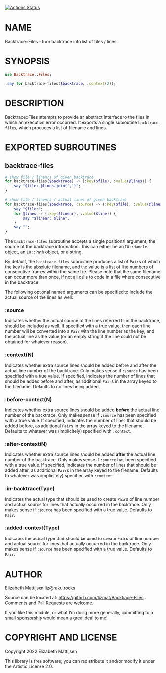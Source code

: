 [![Actions Status](https://github.com/lizmat/Backtrace-Files/actions/workflows/test.yml/badge.svg)](https://github.com/lizmat/Backtrace-Files/actions)

NAME
====

Backtrace::Files - turn backtrace into list of files / lines

SYNOPSIS
========

```raku
use Backtrace::Files;

.say for backtrace-files($backtrace, :context(2));
```

DESCRIPTION
===========

Backtrace::Files attempts to provide an abstract interface to the files in which an execution error occurred. It exports a single subroutine `backtrace-files`, which produces a list of filename and lines.

EXPORTED SUBROUTINES
====================

backtrace-files
---------------

```raku
# show file / linenrs of given backtrace
for backtrace-files($backtrace) -> (:key($file), :value(@lines)) {
    say "$file: @lines.join(',')";
}

# show file / linenrs / actual lines of given backtrace
for backtrace-files($backtrace, :source) -> (:key($file), :value(@lines)) {
    say "$file:";
    for @lines -> (:key($linenr), :value($line)) {
        say "$linenr: $line";
    }
    say "";
}
```

The `backtrace-files` subroutine accepts a single positional argument, the source of the backtrace information. This can either be an `IO::Handle` object, an `IO::Path` object, or a string.

By default, the `backtrace-files` subroutine produces a list of `Pair`s of which the key is the absolute filename, and the value is a list of line numbers of consecutive frames within the same file. Please note that the same filename can occur more than once, if not all calls to code in a file where consecutive in the backtrace.

The following optional named arguments can be specified to include the actual source of the lines as well:

### :source

Indicates whether the actual source of the lines referred to in the backtrace, should be included as well. If specified with a true value, then each line number will be converted into a `Pair` with the line number as the key, and the actual line as the value (or an empty string if the line could not be obtained for whatever reason).

### :context(N)

Indicates whether extra source lines should be added before and after the actual line number of the backtrace. Only makes sense if `:source` has been specified with a true value. If specified, indicates the number of lines that should be added before and after, as additional `Pair`s in the array keyed to the filename. Defaults to no lines being added.

### :before-context(N)

Indicates whether extra source lines should be added **before** the actual line number of the backtrace. Only makes sense if `:source` has been specified with a true value. If specified, indicates the number of lines that should be added before, as additional `Pair`s in the array keyed to the filename. Defaults to whatever was (implicitely) specified with `:context`.

### :after-context(N)

Indicates whether extra source lines should be added **after** the actual line number of the backtrace. Only makes sense if `:source` has been specified with a true value. If specified, indicates the number of lines that should be added after, as additional `Pair`s in the array keyed to the filename. Defaults to whatever was (implicitely) specified with `:context`.

### :in-backtrace(Type)

Indicates the actual type that should be used to create `Pair`s of line number and actual source for lines that actually occurred in the backtrace. Only makes sense if `:source` has been specified with a true value. Defaults to `Pair`.

### :added-context(Type)

Indicates the actual type that should be used to create `Pair`s of line number and actual source for lines that actually occurred in the backtrace. Only makes sense if `:source` has been specified with a true value. Defaults to `Pair`.

AUTHOR
======

Elizabeth Mattijsen <liz@raku.rocks>

Source can be located at: https://github.com/lizmat/Backtrace-Files . Comments and Pull Requests are welcome.

If you like this module, or what I’m doing more generally, committing to a [small sponsorship](https://github.com/sponsors/lizmat/) would mean a great deal to me!

COPYRIGHT AND LICENSE
=====================

Copyright 2022 Elizabeth Mattijsen

This library is free software; you can redistribute it and/or modify it under the Artistic License 2.0.

